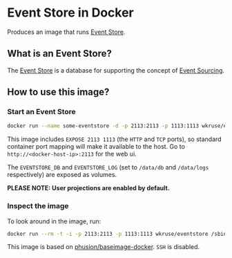 # Event Store in Docker

Produces an image that runs [Event Store](http://geteventstore.com/).

## What is an Event Store?

The [Event Store](http://geteventstore.com/) is a database for supporting the concept of [Event Sourcing](http://martinfowler.com/eaaDev/EventSourcing.html).

## How to use this image?

### Start an Event Store

```bash
docker run --name some-eventstore -d -p 2113:2113 -p 1113:1113 wkruse/eventstore
```

This image includes `EXPOSE 2113 1113` (the `HTTP` and `TCP` ports), so standard container port mapping will make it available to the host. Go to `http://<docker-host-ip>:2113` for the web ui. 

The `EVENTSTORE_DB` and `EVENTSTORE_LOG` (set to `/data/db` and `/data/logs` respectively) are exposed as volumes.

**PLEASE NOTE: User projections are enabled by default.**

### Inspect the image

To look around in the image, run:

```bash
docker run --rm -t -i -p 2113:2113 -p 1113:1113 wkruse/eventstore /sbin/my_init -- bash
```

This image is based on [phusion/baseimage-docker](https://github.com/phusion/baseimage-docker). `SSH` is disabled.

